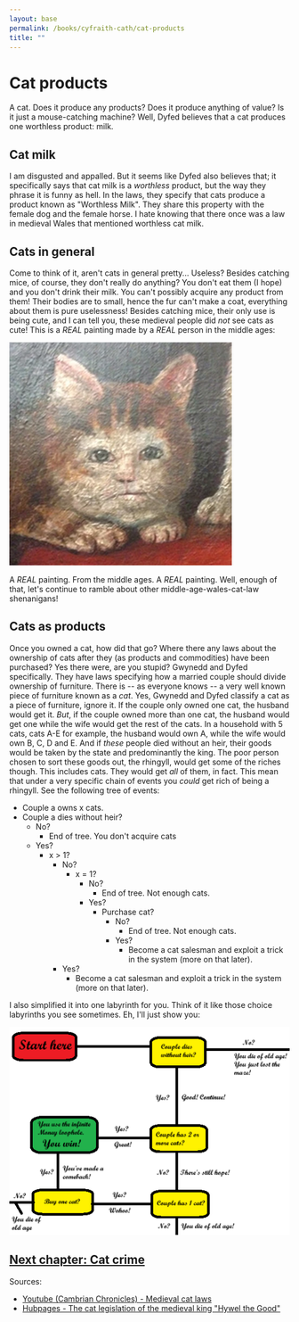 ```yaml
---
layout: base
permalink: /books/cyfraith-cath/cat-products
title: ""
---
```


# Cat products
A cat. Does it produce any products? Does it produce anything of value?
Is it just a mouse-catching machine? Well, Dyfed believes that a cat produces
one worthless product: milk.

## Cat milk
I am disgusted and appalled. But it seems like Dyfed also believes that; it
specifically says that cat milk is a *worthless* product, but the way they
phrase it is funny as hell. In the laws, they specify that cats produce a product
known as "Worthless Milk". They share this property with the female dog and the
female horse. I hate knowing that there once was a law in medieval Wales that mentioned
worthless cat milk.

## Cats in general
Come to think of it, aren't cats in general pretty... Useless? Besides catching mice, of
course, they don't really do anything? You don't eat them (I hope) and you don't drink
their milk. You can't possibly acquire any product from them! Their bodies are to small,
hence the fur can't make a coat, everything about them is pure uselessness! Besides catching
mice, their only use is being cute, and I can tell you, these medieval people did *not* see
cats as cute! This is a *REAL* painting made by a *REAL* person in the middle ages:

[![Medieval cat](/images/cutest-cat.png)](/)

A *REAL* painting. From the middle ages. A *REAL* painting. Well, enough of that, let's
continue to ramble about other middle-age-wales-cat-law shenanigans!

## Cats as products
Once you owned a cat, how did that go? Where there any laws about the ownership of cats
after they (as products and commodities) have been purchased? Yes there were, are you
stupid? Gwynedd and Dyfed specifically. They have laws specifying how a married couple
should divide ownership of furniture. There is -- as everyone knows -- a very well known
piece of furniture known as a *cat*. Yes, Gwynedd and Dyfed classify a cat as a piece
of furniture, ignore it. If the couple only owned one cat, the husband would get it.
*But*, if the couple owned more than one cat, the husband would get one while the
wife would get the rest of the cats. In a household with 5 cats, cats A-E for example,
the husband would own A, while the wife would own B, C, D and E. And if *these* people
died without an heir, their goods would be taken by the state and predominantly the
king. The poor person chosen to sort these goods out, the rhingyll, would get some
of the riches though. This includes cats. They would get *all* of them, in fact. This
mean that under a very specific chain of events you *could* get rich of being a
rhingyll. See the following tree of events:

- Couple a owns x cats.
- Couple a dies without heir?
  - No?
    - End of tree. You don't acquire cats
  - Yes?
    - x > 1?
      - No?
        - x = 1?
          - No?
            - End of tree. Not enough cats.
          - Yes?
            - Purchase cat?
              - No?
                - End of tree. Not enough cats.
              - Yes?
                - Become a cat salesman and exploit a trick in the system (more on that later).
      - Yes?
        - Become a cat salesman and exploit a trick in the system (more on that later).

I also simplified it into one labyrinth for you. Think of it like those choice
labyrinths you see sometimes. Eh, I'll just show you:

[![The labyrinth](/images/rhingyll.png)](/)

## [Next chapter: Cat crime](/books/cyfraith-cath/cat-crime)

Sources:
- [Youtube (Cambrian Chronicles) -
Medieval cat laws](https://www.youtube.com/watch?v=jD3b1s-s9bk&themeRefresh=1)
- [Hubpages - The cat legislation of the medieval king
"Hywel the Good"](https://discover.hubpages.com/animals/the-cat-legislation-of-the-medieval-king-hywel-the-good)
